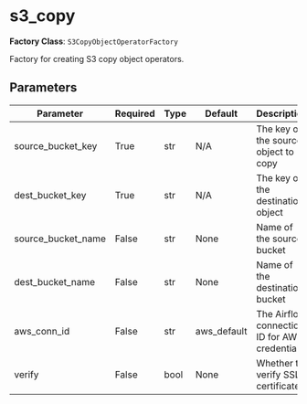 # s3_copy

**Factory Class**: `S3CopyObjectOperatorFactory`

Factory for creating S3 copy object operators.

## Parameters

| Parameter | Required | Type | Default | Description | Example |
|-----------|----------|------|---------|-------------|---------|
| source_bucket_key | True | str | N/A | The key of the source object to copy | path/to/source/file.txt |
| dest_bucket_key | True | str | N/A | The key of the destination object | path/to/destination/file.txt |
| source_bucket_name | False | str | None | Name of the source bucket | my-source-bucket |
| dest_bucket_name | False | str | None | Name of the destination bucket | my-dest-bucket |
| aws_conn_id | False | str | aws_default | The Airflow connection ID for AWS credentials | aws_default |
| verify | False | bool | None | Whether to verify SSL certificates | True |